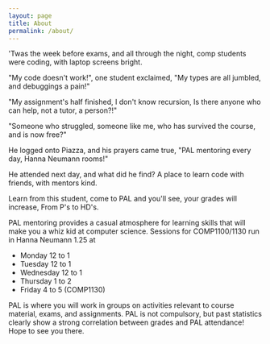 ```yaml
---
layout: page
title: About
permalink: /about/
---
```

>
'Twas the week before exams,
and all through the night,
comp students were coding,
with laptop screens bright.
>
"My code doesn't work!",
one student exclaimed,
"My types are all jumbled,
and debuggings a pain!"
>
"My assignment's half finished,
I don't know recursion,
Is there anyone who can help,
not a tutor, a person?!"
>
"Someone who struggled,
 someone like me,
who has survived the course,
and is now free?"
>
He logged onto Piazza,
and his prayers came true,
"PAL mentoring every day,
Hanna Neumann rooms!"
>
He attended next day,
and what did he find?
A place to learn code with friends,
with mentors kind.

Learn from this student,
come to PAL and you'll see,
your grades will increase,
From P's to HD's.


PAL mentoring provides a casual atmosphere for learning skills that will make you a whiz kid at computer science. Sessions for COMP1100/1130 run in Hanna Neumann 1.25 at 

* Monday 12 to 1
* Tuesday 12 to 1
* Wednesday 12 to 1
* Thursday 1 to 2
* Friday 4 to 5 (COMP1130)

PAL is where you will work in groups on activities relevant to course material, exams, and assignments.  PAL is not compulsory, but past statistics clearly show a strong correlation between grades and PAL attendance!
Hope to see you there.
